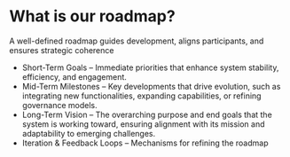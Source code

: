 # What is our roadmap?

A well-defined roadmap guides development, aligns participants, and ensures strategic coherence

* Short-Term Goals – Immediate priorities that enhance system stability, efficiency, and engagement.
* Mid-Term Milestones – Key developments that drive evolution, such as integrating new functionalities, expanding capabilities, or refining governance models.
* Long-Term Vision – The overarching purpose and end goals that the system is working toward, ensuring alignment with its mission and adaptability to emerging challenges.
* Iteration & Feedback Loops – Mechanisms for refining the roadmap
